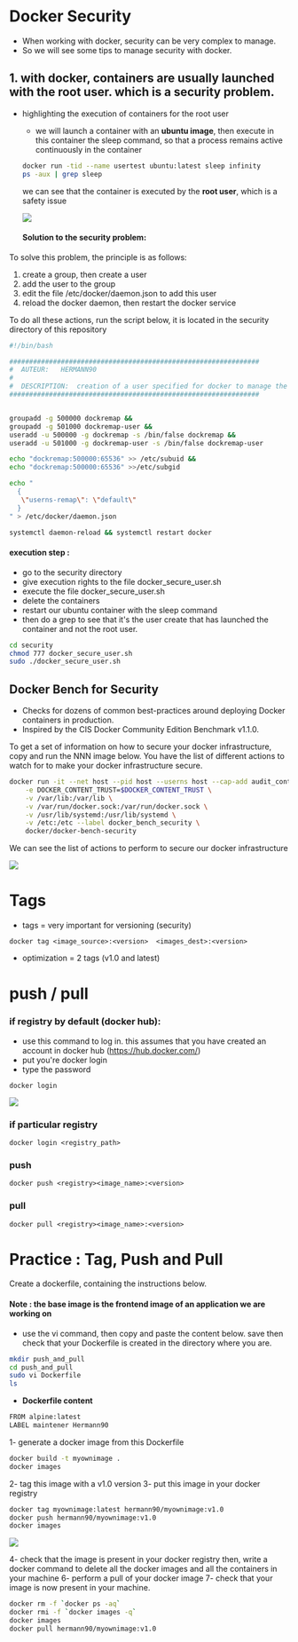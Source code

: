 # Docker Security

- When working with docker, security can be very complex to manage.
- So we will see some tips to manage security with docker.

## 1. with docker, containers are usually launched with the root user. which is a security problem. 

- highlighting the execution of containers for the root user 
    * we will launch a container with an __ubuntu image__, then execute in this container the sleep command, so that a process remains active continuously in the container
    ```sh
    docker run -tid --name usertest ubuntu:latest sleep infinity
    ps -aux | grep sleep
    ```

    we can see that the container is executed by the __root user__, which is a safety issue

    ![](../media/security1.PNG)

    #### Solution to the security problem:

To solve this problem, the principle is as follows: 
1. create a group, then create a user 
2. add the user to the group
3. edit the file /etc/docker/daemon.json to add this user
4. reload the docker daemon, then restart the docker service

To do all these actions, run the script below, it is located in the security directory of this repository

```sh
#!/bin/bash

###############################################################
#  AUTEUR:   HERMANN90
#
#  DESCRIPTION:  creation of a user specified for docker to manage the security
###############################################################


groupadd -g 500000 dockremap && 
groupadd -g 501000 dockremap-user && 
useradd -u 500000 -g dockremap -s /bin/false dockremap && 
useradd -u 501000 -g dockremap-user -s /bin/false dockremap-user

echo "dockremap:500000:65536" >> /etc/subuid && 
echo "dockremap:500000:65536" >>/etc/subgid

echo "
  {
   \"userns-remap\": \"default\"
  }
" > /etc/docker/daemon.json

systemctl daemon-reload && systemctl restart docker
```

#### execution step : 
- go to the security directory
- give execution rights to the file docker_secure_user.sh
- execute the file docker_secure_user.sh
- delete the containers
- restart our ubuntu container with the sleep command
- then do a grep to see that it's the user create  that has launched the container and not the root user. 

```sh
cd security
chmod 777 docker_secure_user.sh 
sudo ./docker_secure_user.sh

```

##  Docker Bench for Security
- Checks for dozens of common best-practices around deploying Docker containers in production.
- Inspired by the CIS Docker Community Edition Benchmark v1.1.0.

To get a set of information on how to secure your docker infrastructure, copy and run the NNN image below. 
You have the list of different actions to watch for to make your docker infrastructure secure. 

```sh
docker run -it --net host --pid host --userns host --cap-add audit_control \
    -e DOCKER_CONTENT_TRUST=$DOCKER_CONTENT_TRUST \
    -v /var/lib:/var/lib \
    -v /var/run/docker.sock:/var/run/docker.sock \
    -v /usr/lib/systemd:/usr/lib/systemd \
    -v /etc:/etc --label docker_bench_security \
    docker/docker-bench-security
```

 We can see the list of actions to perform to secure our docker infrastructure

![](../media/security2.PNG)


# Tags

* tags = very important for versioning (security)

```
docker tag <image_source>:<version>  <images_dest>:<version>
```

* optimization = 2 tags (v1.0 and latest)

# push / pull

### if registry by default (docker hub): 
  - use this command to log in. this assumes that you have created an account in docker hub (https://hub.docker.com/)
  - put you're docker login
  - type the password
```
docker login
```
![](../media/login.PNG)


### if particular registry

```
docker login <registry_path>
```

### push
```
docker push <registry><image_name>:<version>
```

### pull
```
docker pull <registry><image_name>:<version>
```

# Practice : Tag, Push and Pull

Create a dockerfile, containing the instructions below. 

#### Note : the base image is the frontend image of an application we are working on

- use the vi command, then copy and paste the content below. save then check that your Dockerfile is created in the directory where you are. 
```sh
mkdir push_and_pull
cd push_and_pull
sudo vi Dockerfile
ls
```

- __Dockerfile content__
```sh
FROM alpine:latest
LABEL maintener Hermann90
```

1- generate a docker image from this Dockerfile

```sh
docker build -t myownimage .
docker images
```

2- tag this image with a v1.0 version
3- put this image in your docker registry
```sh
docker tag myownimage:latest hermann90/myownimage:v1.0
docker push hermann90/myownimage:v1.0
docker images
```
![](../media/pull_push.PNG)

4- check that the image is present in your docker registry then, write a docker command to delete all the docker images and all the containers in your machine
6- perform a pull of your docker image
7- check that your image is now present in your machine. 

```sh
docker rm -f `docker ps -aq`
docker rmi -f `docker images -q`
docker images
docker pull hermann90/myownimage:v1.0
```